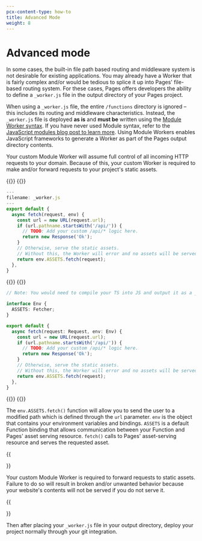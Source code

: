 ```yaml
---
pcx-content-type: how-to
title: Advanced Mode
weight: 8
---
```


# Advanced mode

In some cases, the built-in file path based routing and middleware system is not desirable for existing applications. You may already have a Worker that is fairly complex and/or would be tedious to splice it up into Pages' file-based routing system. For these cases, Pages offers developers the ability to define a `_worker.js` file in the output directory of your Pages project.

When using a `_worker.js` file, the entire `/functions` directory is ignored – this includes its routing and middleware characteristics. Instead, the `_worker.js` file is deployed **as is** and **must be** written using the [Module Worker syntax](/workers/runtime-apis/fetch-event/#syntax-module-worker). If you have never used Module syntax, refer to the [JavaScript modules blog post to learn more](https://blog.cloudflare.com/workers-javascript-modules/). Using Module Workers enables JavaScript frameworks to generate a Worker as part of the Pages output directory contents.

Your custom Module Worker will assume full control of all incoming HTTP requests to your domain. Because of this, your custom Worker is required to make and/or forward requests to your project's static assets.

{{<tabs labels="js | ts">}}
{{<tab label="js" default="true">}}
```js
---
filename: _worker.js
---
export default {
  async fetch(request, env) {
    const url = new URL(request.url);
    if (url.pathname.startsWith('/api/')) {
      // TODO: Add your custom /api/* logic here.
      return new Response('Ok');
    }
    // Otherwise, serve the static assets.
    // Without this, the Worker will error and no assets will be served.
    return env.ASSETS.fetch(request);
  },
}
```

{{</tab>}}
{{<tab label="ts">}}
```ts
// Note: You would need to compile your TS into JS and output it as a _worker.js file. We don't read _worker.ts

interface Env {
  ASSETS: Fetcher;
}

export default {
  async fetch(request: Request, env: Env) {
    const url = new URL(request.url);
    if (url.pathname.startsWith('/api/')) {
      // TODO: Add your custom /api/* logic here.
      return new Response('Ok');
    }
    // Otherwise, serve the static assets.
    // Without this, the Worker will error and no assets will be served.
    return env.ASSETS.fetch(request);
  },
}
```

{{</tab>}}
{{</tabs>}}

The `env.ASSETS.fetch()` function will allow you to send the user to a modified path which is defined through the `url` parameter. `env` is the object that contains your environment variables and bindings. `ASSETS` is a default Function binding that allows communication between your Function and Pages' asset serving resource. `fetch()` calls to Pages' asset-serving resource and serves the requested asset.

{{<Aside type="warning">}}

Your custom Module Worker is required to forward requests to static assets. Failure to do so will result in broken and/or unwanted behavior because your website's contents will not be served if you do not serve it.

{{</Aside>}}

Then after placing your `_worker.js` file in your output directory, deploy your project normally through your git integration.
